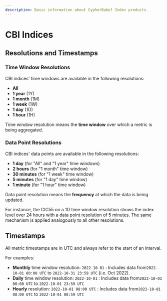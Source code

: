 ```yaml
---
description: Basic information about CypherBabel Index products.
---
```


# CBI Indices

## Resolutions and Timestamps

### Time Window Resolutions

CBI indices' time windows are available in the following resolutions:

* **All**
* **1 year** (1Y)
* **1 month** (1M)
* **1 week** (1W)
* **1 day** (1D)
* **1 hour** (1H)

Time window resolution means the **time window** over which a metric is being aggregated.

### Data Point Resolutions

CBI indices' data points are available in the following resolutions:

* **1 day** (for "All" and "1 year" time windows)
* **2 hours** (for "1 month" time window)
* **30 minutes** (for "1 week" time window)
* **5 minutes** (for "1 day" time window)
* **1 minute** (for "1 hour" time window)

Data point resolution means the **frequency** at which the data is being updated.

For instance, the CIC55 on a 1D time window resolution shows the index level over 24 hours with a data point resolution of 5 minutes. The same mechanism is applied analogously to all other resolutions.

## Timestamps

All metric timestamps are in UTC and always refer to the start of an interval.

For examples:

* **Monthly** time window resolution: `2022-10-01` : Includes data from`2022-10-01 00:00 UTC` to `2022-10-31 23:59 UTC` (i.e. Oct 2022).
* **Daily** time window resolution: `2022-10-01` : Includes data from`2022-10-01 00:00 UTC` to `2022-10-01 23:59 UTC`
* **Hourly** resolution: `2022-10-01 08:00 UTC` : Includes data from`2022-10-01 08:00 UTC` to `2022-10-01 08:59 UTC`
